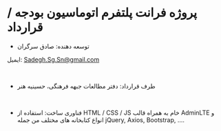 # پروژه فرانت پلتفرم اتوماسیون بودجه / قرارداد


- توسعه دهنده: صادق سرگران

ایمیل: Sadegh.Sg.Sn@gmail.com


‌
- طرف قرارداد: دفتر مطالعات جبهه فرهنگی، حسینیه هنر

‌

- فناوری ساخت: استفاده از HTML / CSS / JS خام به همراه قالب AdminLTE و انواع کتابخانه های مختلف من جمله jQuery, Axios, Bootstrap, ....

‌
